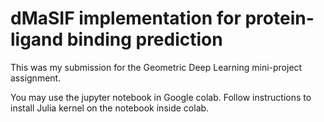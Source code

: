 # dMaSIF implementation for protein-ligand binding prediction

This was my submission for the Geometric Deep Learning mini-project assignment.

You may use the jupyter notebook in Google colab. Follow instructions to install Julia kernel on the notebook inside colab.
